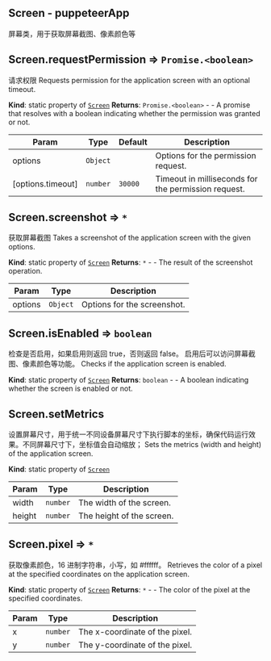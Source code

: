 ﻿
## Screen - puppeteerApp

屏幕类，用于获取屏幕截图、像素颜色等

<a name="Screen.requestPermission"></a>

## Screen.requestPermission ⇒ <code>Promise.&lt;boolean&gt;</code>
请求权限
Requests permission for the application screen with an optional timeout.

**Kind**: static property of [<code>Screen</code>](#Screen)
**Returns**: <code>Promise.&lt;boolean&gt;</code> - - A promise that resolves with a boolean indicating whether the permission was granted or not.     

| Param | Type | Default | Description |
| --- | --- | --- | --- |
| options | <code>Object</code> |  | Options for the permission request. |
| [options.timeout] | <code>number</code> | <code>30000</code> | Timeout in milliseconds for the permission request. |

<a name="Screen.screenshot"></a>

## Screen.screenshot ⇒ <code>\*</code>
获取屏幕截图
Takes a screenshot of the application screen with the given options.

**Kind**: static property of [<code>Screen</code>](#Screen)
**Returns**: <code>\*</code> - - The result of the screenshot operation.

| Param | Type | Description |
| --- | --- | --- |
| options | <code>Object</code> | Options for the screenshot. |

<a name="Screen.isEnabled"></a>

## Screen.isEnabled ⇒ <code>boolean</code>
检查是否启用，如果启用则返回 true，否则返回 false。
启用后可以访问屏幕截图、像素颜色等功能。
Checks if the application screen is enabled.

**Kind**: static property of [<code>Screen</code>](#Screen)
**Returns**: <code>boolean</code> - - A boolean indicating whether the screen is enabled or not.
<a name="Screen.setMetrics"></a>

## Screen.setMetrics
设置屏幕尺寸，用于统一不同设备屏幕尺寸下执行脚本的坐标，确保代码运行效果。不同屏幕尺寸下，坐标值会自动缩放；
Sets the metrics (width and height) of the application screen.

**Kind**: static property of [<code>Screen</code>](#Screen)

| Param | Type | Description |
| --- | --- | --- |
| width | <code>number</code> | The width of the screen. |
| height | <code>number</code> | The height of the screen. |

<a name="Screen.pixel"></a>

## Screen.pixel ⇒ <code>\*</code>
获取像素颜色，16 进制字符串，小写，如 #ffffff。
Retrieves the color of a pixel at the specified coordinates on the application screen.

**Kind**: static property of [<code>Screen</code>](#Screen)
**Returns**: <code>\*</code> - - The color of the pixel at the specified coordinates.

| Param | Type | Description |
| --- | --- | --- |
| x | <code>number</code> | The x-coordinate of the pixel. |
| y | <code>number</code> | The y-coordinate of the pixel. |
